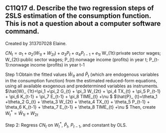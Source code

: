 ## C11Q17 d. Describe the two regression steps of 2SLS estimation of the consumption function. This is not a question about a computer software command.
Created by 313707028 Elaine.

$CN_t = \alpha_1 +\alpha_2 (W_{1t}+W_{2t}) + \alpha_3 P_{t} + \alpha_4 P_{t-1} + e_{1t}$
W_{1t}:private sector wages; W_{2t}:public sector wages; P_{t}:nonwage income (profits) in year t; P_{t-1}:nonwage income (profits) in year t-1


Step 1:Obtain the fitted values $\hat{W}_ {1t}$ and $\hat{P}_ t$ (which are endogenous variables in the consumption function) from the estimated reduced-form equations, using all available exogenous and predetermined variables as instruments.
$\hat{W}_ {1t}=\pi_1 +\pi_2 G_{t} + \pi_3 W_{2t} + \pi_4 TX_{t} + \pi_5 P_{t-1} + \pi_6 K_{t-1} + \pi_7 E_{t-1} + \pi_8 TIME_{t} +\nu $
$\hat{P}_ {t}=\theta_1 +\theta_2 G_{t} + \theta_3 W_{2t} + \theta_4 TX_{t} + \theta_5 P_{t-1} + \theta_6 K_{t-1} + \theta_7 E_{t-1} + \theta_8 TIME_{t} +\nu $
Then, create $W_t^* = \hat{W}_ {1t} + W_{2t}$


Step 2: Regress $CN_t$ on $W_t^*$, $\hat{P}_ t$, $P_{t-1}$, and constant by OLS.

